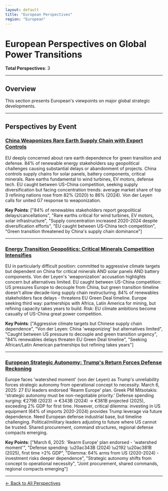 ```yaml
---
layout: default
title: "European Perspectives"
region: "European"
---
```


# European Perspectives on Global Power Transitions

**Total Perspectives**: 3

---

## Overview

This section presents European's viewpoints on major global strategic developments.

---

## Perspectives by Event

### [China Weaponizes Rare Earth Supply Chain with Export Controls](/events/china-weaponizes-rare-earth-supply-chain-with-export-controls)

EU deeply concerned about rare earth dependence for green transition and defense. 84% of renewable energy stakeholders say geopolitical challenges causing substantial delays or abandonment of projects. China controls supply chains for solar panels, battery components, critical minerals. Rare earths fundamental to wind turbines, EV motors, defense tech. EU caught between US-China competition, seeking supply diversification but facing concentration trends: average market share of top 3 refining nations rose from 82% (2020) to 86% (2024). Von der Leyen calls for united G7 response to weaponization.

**Key Points**: ["84% of renewables stakeholders report geopolitical delays/cancellations", "Rare earths critical for wind turbines, EV motors, solar infrastructure", "Supply concentration increased 2020-2024 despite diversification efforts", "EU caught between US-China tech competition", "Green transition threatened by China's supply chain dominance"]

---

### [Energy Transition Geopolitics: Critical Minerals Competition Intensifies](/events/energy-transition-geopolitics-critical-minerals-competition-intensifies)

EU in particularly difficult position: committed to aggressive climate targets but dependent on China for critical minerals AND solar panels AND battery components. Von der Leyen's 'weaponization' accusation highlights concern but alternatives limited. EU caught between US-China competition: US pressures Europe to decouple from China, but green transition timeline doesn't allow decade-long supply chain restructuring. 84% of renewables stakeholders face delays - threatens EU Green Deal timeline. Europe seeking third way: partnerships with Africa, Latin America for mining, but refining capacity takes years to build. Risk: EU climate ambitions become casualty of US-China great power competition.

**Key Points**: ["Aggressive climate targets but Chinese supply chain dependence", "Von der Leyen: China 'weaponizing' but alternatives limited", "Caught between US pressure to decouple and green transition urgency", "84% renewables delays threaten EU Green Deal timeline", "Seeking African/Latin American partnerships but refining takes years"]

---

### [European Strategic Autonomy: Trump's Return Forces Defense Reckoning](/events/european-strategic-autonomy-trumps-return-forces-defense-reckoning)

Europe faces 'watershed moment' (von der Leyen) as Trump's unreliability forces strategic autonomy from operational concept to necessity. March 6, 2025: 27 EU leaders endorsed 'Rearm Europe' plan. Greek PM Mitsotakis: 'strategic autonomy must be non-negotiable priority.' Defense spending surging: €279B (2023) → €343B (2024) → €381B projected (2025), exceeding 2% GDP for first time. However, critical dilemma: investing in US equipment (64% of imports 2020-2024) provides Trump leverage via future dependence. Need European defense industrial base, but timeline challenging. Political/military leaders adjusting to future where US cannot be trusted. Shared procurement, command structures, regional defense compacts emerging.

**Key Points**: ["March 6, 2025: 'Rearm Europe' plan endorsed - 'watershed moment'", "Defense spending: \u20ac343B (2024) \u2192 \u20ac381B (2025), first time >2% GDP", "Dilemma: 64% arms from US (2020-2024) - investment risks deeper dependence", "Strategic autonomy shifts from concept to operational necessity", "Joint procurement, shared commands, regional compacts emerging"]

---



[← Back to All Perspectives](/perspectives/)
